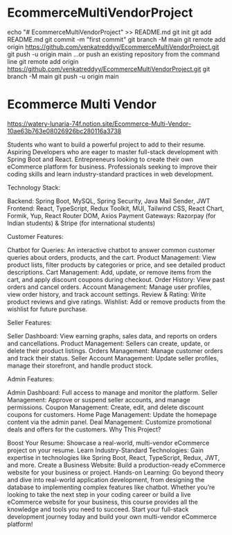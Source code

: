 # EcommerceMultiVendorProject

echo "# EcommerceMultiVendorProject" >> README.md
git init
git add README.md
git commit -m "first commit"
git branch -M main
git remote add origin https://github.com/venkatreddyy/EcommerceMultiVendorProject.git
git push -u origin main
…or push an existing repository from the command line
git remote add origin https://github.com/venkatreddyy/EcommerceMultiVendorProject.git
git branch -M main
git push -u origin main


Ecommerce Multi Vendor
======================
https://watery-lunaria-74f.notion.site/Ecommerce-Multi-Vendor-10ae63b763e08026926bc280116a3738


Students who want to build a powerful project to add to their resume.
Aspiring Developers who are eager to master full-stack development with Spring Boot and React.
Entrepreneurs looking to create their own eCommerce platform for business.
Professionals seeking to improve their coding skills and learn industry-standard practices in web development.

Technology Stack:

Backend: Spring Boot, MySQL, Spring Security, Java Mail Sender, JWT
Frontend: React, TypeScript, Redux Toolkit, MUI, Tailwind CSS, React Chart, Formik, Yup, React Router DOM, Axios
Payment Gateways: Razorpay (for Indian students) & Stripe (for international students)

Customer Features:

Chatbot for Queries: An interactive chatbot to answer common customer queries about orders, products, and the cart.
Product Management: View product lists, filter products by categories or price, and see detailed product descriptions.
Cart Management: Add, update, or remove items from the cart, and apply discount coupons during checkout.
Order History: View past orders and cancel orders.
Account Management: Manage user profiles, view order history, and track account settings.
Review & Rating: Write product reviews and give ratings.
Wishlist: Add or remove products from the wishlist for future purchase.

Seller Features:

Seller Dashboard: View earning graphs, sales data, and reports on orders and cancellations.
Product Management: Sellers can create, update, or delete their product listings.
Orders Management: Manage customer orders and track their status.
Seller Account Management: Update seller profiles, manage their storefront, and handle product stock.

Admin Features:

Admin Dashboard: Full access to manage and monitor the platform.
Seller Management: Approve or suspend seller accounts, and manage permissions.
Coupon Management: Create, edit, and delete discount coupons for customers.
Home Page Management: Update the homepage content via the admin panel.
Deal Management: Customize promotional deals and offers for the customers.
Why This Project?

Boost Your Resume: Showcase a real-world, multi-vendor eCommerce project on your resume.
Learn Industry-Standard Technologies: Gain expertise in technologies like Spring Boot, React, TypeScript, Redux, JWT, and more.
Create a Business Website: Build a production-ready eCommerce website for your business or project.
Hands-on Learning: Go beyond theory and dive into real-world application development, from designing the database to implementing complex features like chatbot.
Whether you’re looking to take the next step in your coding career or build a live eCommerce website for your business, this course provides all the knowledge and tools you need to succeed. Start your full-stack development journey today and build your own multi-vendor eCommerce platform!
